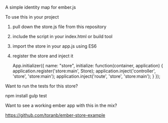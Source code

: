 A simple identity map for ember.js

To use this in your project

1) pull down the store.js file from this repository
2) include the script in your index.html or build tool
3) import the store in your app.js using ES6
4) register the store and inject it

    App.initializer({
        name: "store",
        initialize: function(container, application) {
            application.register('store:main', Store);
            application.inject('controller', 'store', 'store:main');
            application.inject('route', 'store', 'store:main');
        }
    });

Want to run the tests for this store?

npm install
gulp test

Want to see a working ember app with this in the mix?

https://github.com/toranb/ember-store-example
